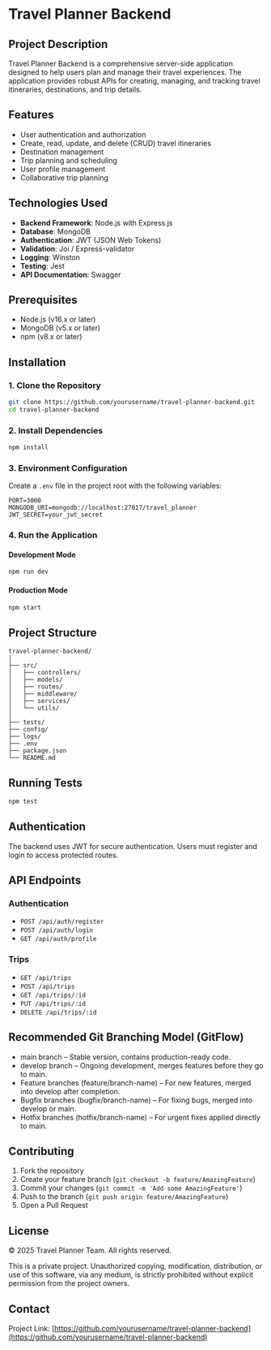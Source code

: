# Travel Planner Backend

## Project Description

Travel Planner Backend is a comprehensive server-side application designed to help users plan and manage their travel experiences. The application provides robust APIs for creating, managing, and tracking travel itineraries, destinations, and trip details.

## Features

- User authentication and authorization
- Create, read, update, and delete (CRUD) travel itineraries
- Destination management
- Trip planning and scheduling
- User profile management
- Collaborative trip planning

## Technologies Used

- **Backend Framework**: Node.js with Express.js
- **Database**: MongoDB
- **Authentication**: JWT (JSON Web Tokens)
- **Validation**: Joi / Express-validator
- **Logging**: Winston
- **Testing**: Jest
- **API Documentation**: Swagger

## Prerequisites

- Node.js (v16.x or later)
- MongoDB (v5.x or later)
- npm (v8.x or later)

## Installation

### 1. Clone the Repository

```bash
git clone https://github.com/yourusername/travel-planner-backend.git
cd travel-planner-backend
```

### 2. Install Dependencies

```bash
npm install
```

### 3. Environment Configuration

Create a `.env` file in the project root with the following variables:

```
PORT=3000
MONGODB_URI=mongodb://localhost:27017/travel_planner
JWT_SECRET=your_jwt_secret
```

### 4. Run the Application

#### Development Mode

```bash
npm run dev
```

#### Production Mode

```bash
npm start
```

## Project Structure

```
travel-planner-backend/
│
├── src/
│   ├── controllers/
│   ├── models/
│   ├── routes/
│   ├── middleware/
│   ├── services/
│   └── utils/
│
├── tests/
├── config/
├── logs/
├── .env
├── package.json
└── README.md
```

## Running Tests

```bash
npm test
```

## Authentication

The backend uses JWT for secure authentication. Users must register and login to access protected routes.

## API Endpoints

### Authentication

- `POST /api/auth/register`
- `POST /api/auth/login`
- `GET /api/auth/profile`

### Trips

- `GET /api/trips`
- `POST /api/trips`
- `GET /api/trips/:id`
- `PUT /api/trips/:id`
- `DELETE /api/trips/:id`

## Recommended Git Branching Model (GitFlow)

- main branch – Stable version, contains production-ready code.
- develop branch – Ongoing development, merges features before they go to main.
- Feature branches (feature/branch-name) – For new features, merged into develop after completion.
- Bugfix branches (bugfix/branch-name) – For fixing bugs, merged into develop or main.
- Hotfix branches (hotfix/branch-name) – For urgent fixes applied directly to main.

## Contributing

1. Fork the repository
2. Create your feature branch (`git checkout -b feature/AmazingFeature`)
3. Commit your changes (`git commit -m 'Add some AmazingFeature'`)
4. Push to the branch (`git push origin feature/AmazingFeature`)
5. Open a Pull Request

## License

© 2025 Travel Planner Team. All rights reserved.

This is a private project. Unauthorized copying, modification, distribution, or use of this software, via any medium, is strictly prohibited without explicit permission from the project owners.

## Contact

Project Link: [https://github.com/yourusername/travel-planner-backend](https://github.com/yourusername/travel-planner-backend)
